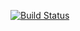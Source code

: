 [![Build Status](https://travis-ci.com/srhickma/git-multi-fetch.svg?branch=master)](https://travis-ci.com/srhickma/git-multi-fetch)
